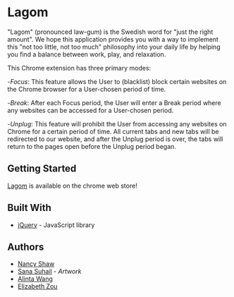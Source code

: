 # Lagom

"Lagom" (pronounced law-gum) is the Swedish word for "just the right amount". We hope this application provides you with a way to implement this "not too little, not too much" philosophy into your daily life by helping you find a balance between work, play, and relaxation.

This Chrome extension has three primary modes:

-*Focus*: This feature allows the User to (blacklist) block certain websites on the Chrome browser for a User-chosen period of time.

-*Break*: After each Focus period, the User will enter a Break period where any websites can be accessed for a User-chosen period.

-*Unplug*: This feature will prohibit the User from accessing any websites on Chrome for a certain period of time. All current tabs and new tabs will be redirected to our website, and after the Unplug period is over, the tabs will return to the pages open before the Unplug period began.

## Getting Started

[Lagom](https://chrome.google.com/webstore/detail/lagom/cjahhkgnmjmjagpahdpddpbkcpbeccoh?hl=en) is available on the chrome web store!

## Built With

* [jQuery](http://jquery.com/) - JavaScript library

## Authors

* [Nancy Shaw](https://github.com/itsnshaw)
* [Sana Suhail](https://github.com/sakuraa-329) - *Artwork*
* [Alinta Wang](https://github.com/alintawang)
* [Elizabeth Zou](https://github.com/wflms20110333)
